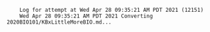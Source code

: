         Log for attempt at Wed Apr 28 09:35:21 AM PDT 2021 (12151)
        Wed Apr 28 09:35:21 AM PDT 2021 Converting 2020BIO101/KBxLittleMoreBIO.md...

